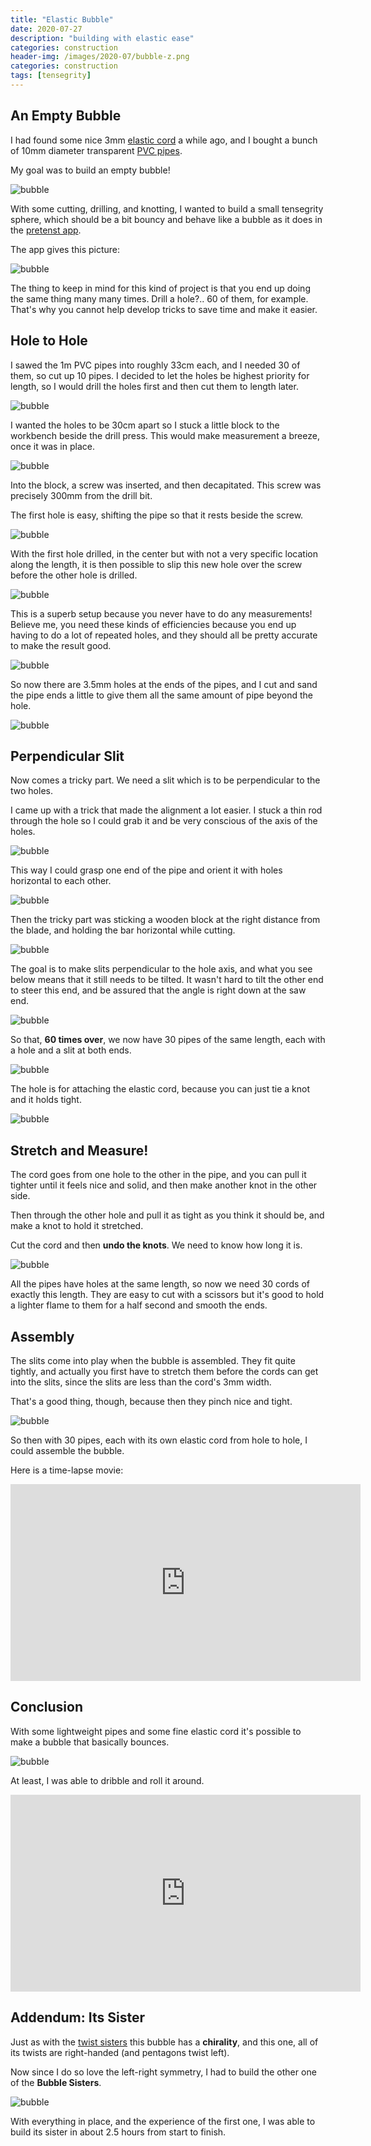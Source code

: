 ```yaml
---
title: "Elastic Bubble"
date: 2020-07-27
description: "building with elastic ease"
categories: construction
header-img: /images/2020-07/bubble-z.png
categories: construction
tags: [tensegrity]
---
```


<meta property="og:image" content="https://pretenst.com/images/2020-07/bubble-z.jpg" />


## An Empty Bubble

I had found some nice 3mm [elastic cord](https://www.lijnenspecialist.nl/elastic) a while ago, and I bought a bunch of 10mm diameter transparent [PVC pipes](https://www.pvc24.nl/kopen/transparante-pvc-buizen/).

My goal was to build an empty bubble!

![bubble][bubble-a]

With some cutting, drilling, and knotting, I wanted to build a small tensegrity sphere, which should be a bit bouncy and behave like a bubble as it does in the [pretenst app](https://pretenst.com/app/#sphere-1).

The app gives this picture:

![bubble][bubble-0]

The thing to keep in mind for this kind of project is that you end up doing the same thing many many times. Drill a hole?.. 60 of them, for example. That's why you cannot help develop tricks to save time and make it easier.

## Hole to Hole

I sawed the 1m PVC pipes into roughly 33cm each, and I needed 30 of them, so cut up 10 pipes. I decided to let the holes be highest priority for length, so I would drill the holes first and then cut them to length later.

![bubble][bubble-b]

I wanted the holes to be 30cm apart so I stuck a little block to the workbench beside the drill press. This would make measurement a breeze, once it was in place.

![bubble][bubble-c]

Into the block, a screw was inserted, and then decapitated. This screw was precisely 300mm from the drill bit.

The first hole is easy, shifting the pipe so that it rests beside the screw.

![bubble][bubble-d]

With the first hole drilled, in the center but with not a very specific location along the length, it is then possible to slip this new hole over the screw before the other hole is drilled.

![bubble][bubble-e]

This is a superb setup because you never have to do any measurements! Believe me, you need these kinds of efficiencies because you end up having to do a lot of repeated holes, and they should all be pretty accurate to make the result good.

![bubble][bubble-f]

So now there are 3.5mm holes at the ends of the pipes, and I cut and sand the pipe ends a little to give them all the same amount of pipe beyond the hole.

![bubble][bubble-g]

## Perpendicular Slit

Now comes a tricky part. We need a slit which is to be perpendicular to the two holes.

I came up with a trick that made the alignment a lot easier. I stuck a thin rod through the hole so I could grab it and be very conscious of the axis of the holes.

![bubble][bubble-h]

This way I could grasp one end of the pipe and orient it with holes horizontal to each other.

![bubble][bubble-i]

Then the tricky part was sticking a wooden block at the right distance from the blade, and holding the bar horizontal while cutting.

![bubble][bubble-j]

The goal is to make slits perpendicular to the hole axis, and what you see below means that it still needs to be tilted. It wasn't hard to tilt the other end to steer this end, and be assured that the angle is right down at the saw end.

![bubble][bubble-k]

So that, **60 times over**, we now have 30 pipes of the same length, each with a hole and a slit at both ends.

![bubble][bubble-l]

The hole is for attaching the elastic cord, because you can just tie a knot and it holds tight.

![bubble][bubble-m]

## Stretch and Measure!

The cord goes from one hole to the other in the pipe, and you can pull it tighter until it feels nice and solid, and then make another knot in the other side.

Then through the other hole and pull it as tight as you think it should be, and make a knot to hold it stretched. 

Cut the cord and then **undo the knots**. We need to know how long it is.

![bubble][bubble-n]

All the pipes have holes at the same length, so now we need 30 cords of exactly this length. They are easy to cut with a scissors but it's good to hold a lighter flame to them for a half second and smooth the ends.

## Assembly

The slits come into play when the bubble is assembled. They fit quite tightly, and actually you first have to stretch them before the cords can get into the slits, since the slits are less than the cord's 3mm width.

That's a good thing, though, because then they pinch nice and tight.

![bubble][bubble-s]

So then with 30 pipes, each with its own elastic cord from hole to hole, I could assemble the bubble.

Here is a time-lapse movie:

<iframe width="560" height="315" src="https://www.youtube.com/embed/DUa2RvTD6co" frameborder="0" allow="accelerometer; autoplay; encrypted-media; gyroscope; picture-in-picture" allowfullscreen></iframe>


## Conclusion

With some lightweight pipes and some fine elastic cord it's possible to make a bubble that basically bounces.

![bubble][bubble-z]

At least, I was able to dribble and roll it around.

<iframe width="560" height="315" src="https://www.youtube.com/embed/xV6QYsce42I" frameborder="0" allow="accelerometer; autoplay; encrypted-media; gyroscope; picture-in-picture" allowfullscreen></iframe>

## Addendum: Its Sister

Just as with the [twist sisters](/construction/2020/07/13/twist) this bubble has a **chirality**, and this one, all of its twists are right-handed (and pentagons twist left).

Now since I do so love the left-right symmetry, I had to build the other one of the **Bubble Sisters**.

![bubble][bubble-zz]

With everything in place, and the experience of the first one, I was able to build its sister in about 2.5 hours from start to finish.

[bubble-0]: https://pretenst.com/images/2020-07/bubble-0.jpg
[bubble-a]: https://pretenst.com/images/2020-07/bubble-a.jpg
[bubble-b]: https://pretenst.com/images/2020-07/bubble-b.jpg
[bubble-c]: https://pretenst.com/images/2020-07/bubble-c.jpg
[bubble-d]: https://pretenst.com/images/2020-07/bubble-d.jpg
[bubble-e]: https://pretenst.com/images/2020-07/bubble-e.jpg
[bubble-f]: https://pretenst.com/images/2020-07/bubble-f.jpg
[bubble-g]: https://pretenst.com/images/2020-07/bubble-g.jpg
[bubble-h]: https://pretenst.com/images/2020-07/bubble-h.jpg
[bubble-i]: https://pretenst.com/images/2020-07/bubble-i.jpg
[bubble-j]: https://pretenst.com/images/2020-07/bubble-j.jpg
[bubble-k]: https://pretenst.com/images/2020-07/bubble-k.jpg
[bubble-l]: https://pretenst.com/images/2020-07/bubble-l.jpg
[bubble-m]: https://pretenst.com/images/2020-07/bubble-m.jpg
[bubble-n]: https://pretenst.com/images/2020-07/bubble-n.jpg
[bubble-s]: https://pretenst.com/images/2020-07/bubble-s.jpg
[bubble-z]: https://pretenst.com/images/2020-07/bubble-z.jpg
[bubble-zz]: https://pretenst.com/images/2020-07/bubble-zz.jpg
